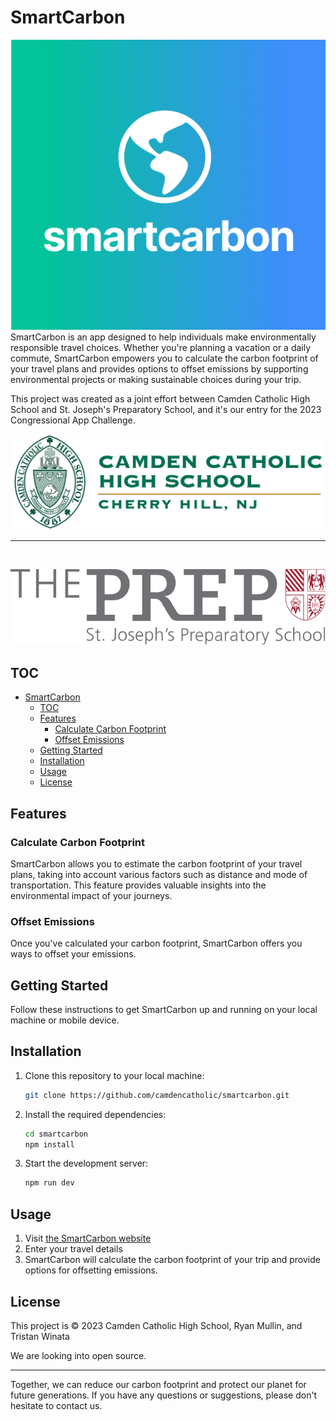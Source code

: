 # SmartCarbon

![SmartCarbon logo](public/favi-text.png)
SmartCarbon is an app designed to help individuals make environmentally responsible travel choices. Whether you're planning a vacation or a daily commute, SmartCarbon empowers you to calculate the carbon footprint of your travel plans and provides options to offset emissions by supporting environmental projects or making sustainable choices during your trip.

This project was created as a joint effort between Camden Catholic High School and St. Joseph's Preparatory School, and it's our entry for the 2023 Congressional App Challenge.

![Camden Catholic High School](public/cchs.png)

<hr>
<br>

![Saint Joseph's Prep](public/sjp.png)

## TOC

- [SmartCarbon](#smartcarbon)
  - [TOC](#toc)
  - [Features](#features)
    - [Calculate Carbon Footprint](#calculate-carbon-footprint)
    - [Offset Emissions](#offset-emissions)
  - [Getting Started](#getting-started)
  - [Installation](#installation)
  - [Usage](#usage)
  - [License](#license)


## Features

### Calculate Carbon Footprint

SmartCarbon allows you to estimate the carbon footprint of your travel plans, taking into account various factors such as distance and mode of transportation. This feature provides valuable insights into the environmental impact of your journeys.

### Offset Emissions

Once you've calculated your carbon footprint, SmartCarbon offers you ways to offset your emissions.

## Getting Started

Follow these instructions to get SmartCarbon up and running on your local machine or mobile device.

## Installation

1. Clone this repository to your local machine:

   ```bash
   git clone https://github.com/camdencatholic/smartcarbon.git
   ```

2. Install the required dependencies:

   ```bash
   cd smartcarbon
   npm install
   ```

3. Start the development server:

   ```bash
   npm run dev
   ```

## Usage

1. Visit [the SmartCarbon website]("https://camdencatholic.github.io/smartcarbon")
2. Enter your travel details
3. SmartCarbon will calculate the carbon footprint of your trip and provide options for offsetting emissions.
## License

This project is  &copy; 2023 Camden Catholic High School, Ryan Mullin, and Tristan Winata

We are looking into open source.

---

Together, we can reduce our carbon footprint and protect our planet for future generations. If you have any questions or suggestions, please don't hesitate to contact us.